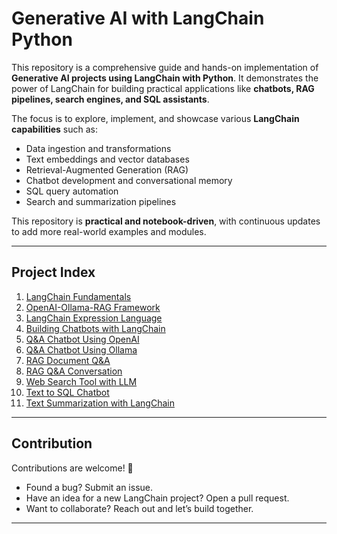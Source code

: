 # Generative AI with LangChain Python

This repository is a comprehensive guide and hands-on implementation of **Generative AI projects using LangChain with Python**. It demonstrates the power of LangChain for building practical applications like **chatbots, RAG pipelines, search engines, and SQL assistants**.

The focus is to explore, implement, and showcase various **LangChain capabilities** such as:

* Data ingestion and transformations
* Text embeddings and vector databases
* Retrieval-Augmented Generation (RAG)
* Chatbot development and conversational memory
* SQL query automation
* Search and summarization pipelines

This repository is **practical and notebook-driven**, with continuous updates to add more real-world examples and modules.

---

## Project Index

1. [LangChain Fundamentals](https://github.com/ravirch/Generative-AI-with-LangChain-Python/tree/main/LangChain-Fundamentals)
2. [OpenAI-Ollama-RAG Framework](https://github.com/ravirch/Generative-AI-with-LangChain-Python/tree/main/OpenAI-Ollama-RAG-Framework)
3. [LangChain Expression Language](https://github.com/ravirch/Generative-AI-with-LangChain-Python/tree/main/LangChain-Expression-Language)
4. [Building Chatbots with LangChain](https://github.com/ravirch/Generative-AI-with-LangChain-Python/tree/main/Building-Chatbots-with-LangChain)
5. [Q\&A Chatbot Using OpenAI](https://github.com/ravirch/Generative-AI-with-LangChain-Python/tree/main/Q%26A%20Chatbot%20Using%20OpenAI)
6. [Q\&A Chatbot Using Ollama](https://github.com/ravirch/Generative-AI-with-LangChain-Python/tree/main/Q%26A%20Chatbot%20Using%20Ollama)
7. [RAG Document Q\&A](https://github.com/ravirch/Generative-AI-with-LangChain-Python/tree/main/RAG%20Document%20Q%26A)
8. [RAG Q\&A Conversation](https://github.com/ravirch/Generative-AI-with-LangChain-Python/tree/main/RAG%20Q%26A%20Conversation)
9. [Web Search Tool with LLM](https://github.com/ravirch/Generative-AI-with-LangChain-Python/tree/main/Web%20Search%20Tool%20with%20LLM)
10. [Text to SQL Chatbot](https://github.com/ravirch/Generative-AI-with-LangChain-Python/tree/main/Text%20to%20SQL%20Chatbot)
11. [Text Summarization with LangChain](https://github.com/ravirch/Generative-AI-with-LangChain-Python/tree/main/Text%20Summarization%20with%20LangChain)

---

## Contribution

Contributions are welcome! 🚀

* Found a bug? Submit an issue.
* Have an idea for a new LangChain project? Open a pull request.
* Want to collaborate? Reach out and let’s build together.

---
